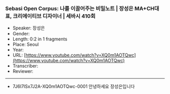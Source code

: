 ### Sebasi Open Corpus: 나를 이끌어주는 비밀노트 | 장성은 MA+CH대표, 크리에이티브 디자이너 | 세바시 410회

- Speaker: 장성은
- Gender: 
- Length: 0:2 in 1 fragments
- Place: Seoul
- Year: 
- URL: [https://www.youtube.com/watch?v=XQ0m1AOTQwc](https://www.youtube.com/watch?v=XQ0m1AOTQwc)
- Transcriber: 
- Reviewer: 

---

- 7J6l7ISx7J2A-XQ0m1AOTQwc-0001 안녕하세요 장성은입니다
